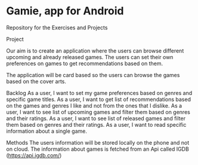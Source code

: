 # Gamie, app for Android
Repository for the Exercises and Projects

Project

Our aim is to create an application where the users can browse different upcoming and already released games.
The users can set their own preferences on games to get recommendations based on them.

The application will be card based so the users can browse the games based on the cover arts.


Backlog
As a user, I want to set my game preferences based on genres and specific game titles.
As a user, I want to get list of recommendations based on the games and genres I like and not from the ones that I dislike.
As a user, I want to see list of upcoming games and filter them based on genres and their ratings.
As a user, I want to see list of released games and filter them based on genres and their ratings.
As a user, I want to read specific information about a single game.


Methods 
The users information will be stored locally on the phone and not on cloud.
The information about games is fetched from an Api called IGDB (https://api.igdb.com/)
